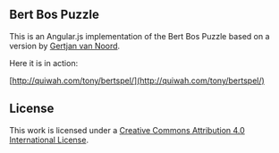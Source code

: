 ## Bert Bos Puzzle

This is an Angular.js implementation of the Bert Bos Puzzle based on
a version by [Gertjan van Noord](http://www.let.rug.nl/vannoord/).

Here it is in action:

[http://quiwah.com/tony/bertspel/](http://quiwah.com/tony/bertspel/)

## License

This work is licensed under a [Creative Commons Attribution
4.0 International License](https://creativecommons.org/licenses/by/4.0/).
